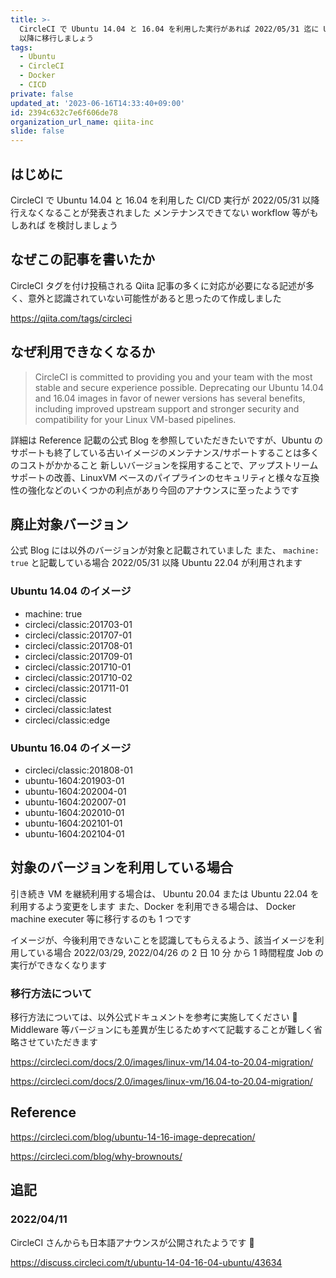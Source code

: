 ```yaml
---
title: >-
  CircleCI で Ubuntu 14.04 と 16.04 を利用した実行があれば 2022/05/31 迄に Ubuntu 20.04
  以降に移行しましょう
tags:
  - Ubuntu
  - CircleCI
  - Docker
  - CICD
private: false
updated_at: '2023-06-16T14:33:40+09:00'
id: 2394c632c7e6f606de78
organization_url_name: qiita-inc
slide: false
---
```


## はじめに

CircleCI で Ubuntu 14.04 と 16.04 を利用した CI/CD 実行が 2022/05/31 以降行えなくなることが発表されました
メンテナンスできてない workflow 等がもしあれば を検討しましょう

## なぜこの記事を書いたか

CircleCI タグを付け投稿される Qiita 記事の多くに対応が必要になる記述が多く、意外と認識されていない可能性があると思ったのて作成しました

https://qiita.com/tags/circleci

## なぜ利用できなくなるか

> CircleCI is committed to providing you and your team with the most stable and secure experience possible. Deprecating our Ubuntu 14.04 and 16.04 images in favor of newer versions has several benefits, including improved upstream support and stronger security and compatibility for your Linux VM-based pipelines.

詳細は Reference 記載の公式 Blog を参照していただきたいですが、Ubuntu のサポートも終了している古いイメージのメンテナンス/サポートすることは多くのコストがかかること
新しいバージョンを採用することで、アップストリームサポートの改善、LinuxVM ベースのパイプラインのセキュリティと様々な互換性の強化などのいくつかの利点があり今回のアナウンスに至ったようです

## 廃止対象バージョン

公式 Blog には以外のバージョンが対象と記載されていました
また、 `machine: true` と記載している場合 2022/05/31 以降 Ubuntu 22.04 が利用されます

### Ubuntu 14.04 のイメージ

- machine: true
- circleci/classic:201703-01
- circleci/classic:201707-01
- circleci/classic:201708-01
- circleci/classic:201709-01
- circleci/classic:201710-01
- circleci/classic:201710-02
- circleci/classic:201711-01
- circleci/classic
- circleci/classic:latest
- circleci/classic:edge

### Ubuntu 16.04 のイメージ

- circleci/classic:201808-01
- ubuntu-1604:201903-01
- ubuntu-1604:202004-01
- ubuntu-1604:202007-01
- ubuntu-1604:202010-01
- ubuntu-1604:202101-01
- ubuntu-1604:202104-01

## 対象のバージョンを利用している場合

引き続き VM を継続利用する場合は、 Ubuntu 20.04 または Ubuntu 22.04 を利用するよう変更をします
また、Docker を利用できる場合は、 Docker machine executer 等に移行するのも 1 つです

イメージが、今後利用できないことを認識してもらえるよう、該当イメージを利用している場合 2022/03/29,
2022/04/26 の 2 日 10 分 から 1 時間程度 Job の実行ができなくなります

### 移行方法について

移行方法については、以外公式ドキュメントを参考に実施してください 🙏
Middleware 等バージョンにも差異が生じるためすべて記載することが難しく省略させていただきます

https://circleci.com/docs/2.0/images/linux-vm/14.04-to-20.04-migration/

https://circleci.com/docs/2.0/images/linux-vm/16.04-to-20.04-migration/

## Reference

https://circleci.com/blog/ubuntu-14-16-image-deprecation/

https://circleci.com/blog/why-brownouts/

## 追記

### 2022/04/11

CircleCI さんからも日本語アナウンスが公開されたようです 🙏

https://discuss.circleci.com/t/ubuntu-14-04-16-04-ubuntu/43634
